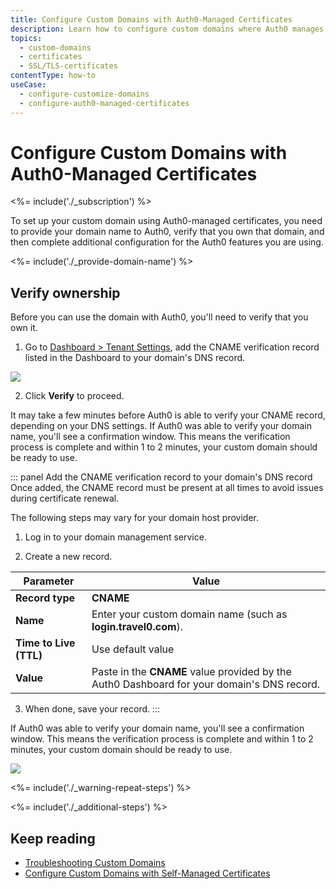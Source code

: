 ```yaml
---
title: Configure Custom Domains with Auth0-Managed Certificates
description: Learn how to configure custom domains where Auth0 manages the SSL/TLS certificates. 
topics:
  - custom-domains
  - certificates
  - SSL/TLS-certificates
contentType: how-to
useCase: 
  - configure-customize-domains
  - configure-auth0-managed-certificates
---
```


# Configure Custom Domains with Auth0-Managed Certificates

<%= include('./_subscription') %>

To set up your custom domain using Auth0-managed certificates, you need to provide your domain name to Auth0, verify that you own that domain, and then complete additional configuration for the Auth0 features you are using.

<%= include('./_provide-domain-name') %>

## Verify ownership

Before you can use the domain with Auth0, you'll need to verify that you own it. 

1. Go to [Dashboard > Tenant Settings](${manage_url}/#/tenant), add the CNAME verification record listed in the Dashboard to your domain's DNS record.

  ![](/media/articles/custom-domains/auth0-managed.png)

2. Click **Verify** to proceed.

  It may take a few minutes before Auth0 is able to verify your CNAME record, depending on your DNS settings. If Auth0 was able to verify your domain name, you'll see a confirmation window. This means the verification process is complete and within 1 to 2 minutes, your custom domain should be ready to use.

::: panel Add the CNAME verification record to your domain's DNS record
Once added, the CNAME record must be present at all times to avoid issues during certificate renewal.

The following steps may vary for your domain host provider.

1. Log in to your domain management service.

2. Create a new record.

  | Parameter | Value |
  | -- | -- |
  | **Record type** | **CNAME** |
  | **Name** | Enter your custom domain name (such as **login.travel0.com**). |
  | **Time to Live (TTL)** | Use default value |
  | **Value** | Paste in the **CNAME** value provided by the Auth0 Dashboard for your domain's DNS record. |

3. When done, save your record.
:::

If Auth0 was able to verify your domain name, you'll see a confirmation window. This means the verification process is complete and within 1 to 2 minutes, your custom domain should be ready to use.

  ![](/media/articles/custom-domains/domain-verification.png)

<%= include('./_warning-repeat-steps') %>

<%= include('./_additional-steps') %>

## Keep reading

* [Troubleshooting Custom Domains](/custom-domains/troubleshoot-custom-domains)
* [Configure Custom Domains with Self-Managed Certificates](/custom-domains/self-managed-certificates)